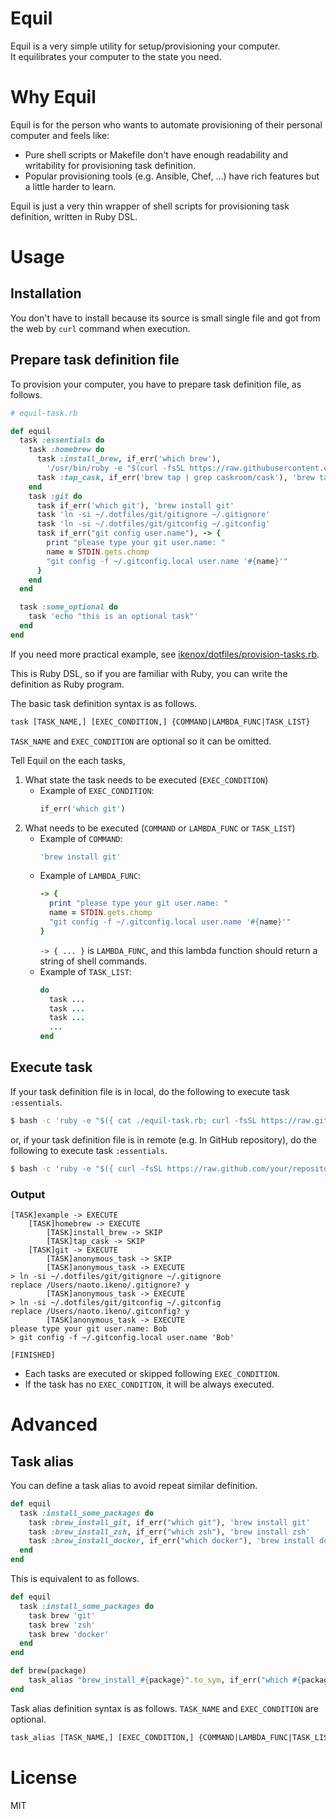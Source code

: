 # Equil

Equil is a very simple utility for setup/provisioning your computer.  
It equilibrates your computer to the state you need.

# Why Equil

Equil is for the person who wants to automate provisioning of their personal computer and feels like:

- Pure shell scripts or Makefile don't have enough readability and writability for provisioning task definition.
- Popular provisioning tools (e.g. Ansible, Chef, ...) have rich features but a little harder to learn.

Equil is just a very thin wrapper of shell scripts for provisioning task definition, written in Ruby DSL.

# Usage

## Installation

You don't have to install because its source is small single file and got from the web by `curl` command when execution.

## Prepare task definition file

To provision your computer, you have to prepare task definition file, as follows.

```ruby
# equil-task.rb

def equil
  task :essentials do
    task :homebrew do
      task :install_brew, if_err('which brew'),
        '/usr/bin/ruby -e "$(curl -fsSL https://raw.githubusercontent.com/Homebrew/install/master/install)"'
      task :tap_cask, if_err('brew tap | grep caskroom/cask'), 'brew tap caskroom/cask'
    end
    task :git do
      task if_err('which git'), 'brew install git'
      task 'ln -si ~/.dotfiles/git/gitignore ~/.gitignore'
      task 'ln -si ~/.dotfiles/git/gitconfig ~/.gitconfig'
      task if_err("git config user.name"), -> {
        print "please type your git user.name: "
        name = STDIN.gets.chomp
        "git config -f ~/.gitconfig.local user.name '#{name}'"
      }
    end
  end

  task :some_optional do
    task 'echo "this is an optional task"'
  end
end
```

If you need more practical example, see [ikenox/dotfiles/provision-tasks.rb](https://github.com/ikenox/dotfiles/blob/master/provision-tasks.rb).

This is Ruby DSL, so if you are familiar with Ruby, you can write the definition as Ruby program.

The basic task definition syntax is as follows.

```txt
task [TASK_NAME,] [EXEC_CONDITION,] {COMMAND|LAMBDA_FUNC|TASK_LIST}
```
`TASK_NAME` and `EXEC_CONDITION` are optional so it can be omitted.

Tell Equil on the each tasks,

1. What state the task needs to be executed (`EXEC_CONDITION`)
    - Example of `EXEC_CONDITION`:
        ```ruby
        if_err('which git')
        ```
2. What needs to be executed (`COMMAND` or `LAMBDA_FUNC` or `TASK_LIST`)
    - Example of `COMMAND`:
       ```ruby
       'brew install git'
       ```
    - Example of `LAMBDA_FUNC`:
       ```ruby
       -> {
         print "please type your git user.name: "
         name = STDIN.gets.chomp
         "git config -f ~/.gitconfig.local user.name '#{name}'"
       }
       ```
       `-> { ... }` is `LAMBDA_FUNC`, and this lambda function should return a string of shell commands.
    - Example of `TASK_LIST`:
        ```ruby
        do
          task ...
          task ...
          task ...
          ...
        end
        ```



## Execute task

If your task definition file is in local, do the following to execute task `:essentials`.

```sh
$ bash -c 'ruby -e "$({ cat ./equil-task.rb; curl -fsSL https://raw.githubusercontent.com/ikenox/equil/0.1.0/equil.rb; })" essentials'
```

or, if your task definition file is in remote (e.g. In GitHub repository), do the following to execute task `:essentials`.

```sh
$ bash -c 'ruby -e "$({ curl -fsSL https://raw.github.com/your/repository/master/equil-task.rb; curl -fsSL https://raw.githubusercontent.com/ikenox/equil/0.1.0/equil.rb; })" essentials'
```

### Output

```
[TASK]example -> EXECUTE
    [TASK]homebrew -> EXECUTE
        [TASK]install_brew -> SKIP
        [TASK]tap_cask -> SKIP
    [TASK]git -> EXECUTE
        [TASK]anonymous_task -> SKIP
        [TASK]anonymous_task -> EXECUTE
> ln -si ~/.dotfiles/git/gitignore ~/.gitignore
replace /Users/naoto.ikeno/.gitignore? y
        [TASK]anonymous_task -> EXECUTE
> ln -si ~/.dotfiles/git/gitconfig ~/.gitconfig
replace /Users/naoto.ikeno/.gitconfig? y
        [TASK]anonymous_task -> EXECUTE
please type your git user.name: Bob
> git config -f ~/.gitconfig.local user.name 'Bob'

[FINISHED]
```
- Each tasks are executed or skipped following `EXEC_CONDITION`.
- If the task has no `EXEC_CONDITION`, it will be always executed.

# Advanced

## Task alias

You can define a task alias to avoid repeat similar definition.

```ruby
def equil
  task :install_some_packages do
    task :brew_install_git, if_err("which git"), 'brew install git'
    task :brew_install_zsh, if_err("which zsh"), 'brew install zsh'
    task :brew_install_docker, if_err("which docker"), 'brew install docker'
  end
end
```

This is equivalent to as follows.

```ruby
def equil
  task :install_some_packages do
    task brew 'git'
    task brew 'zsh'
    task brew 'docker'
  end
end

def brew(package)
    task_alias "brew_install_#{package}".to_sym, if_err("which #{package}"), "brew install #{package}"
end
```

Task alias definition syntax is as follows. `TASK_NAME` and `EXEC_CONDITION` are optional.

```txt
task_alias [TASK_NAME,] [EXEC_CONDITION,] {COMMAND|LAMBDA_FUNC|TASK_LIST}
```

# License

MIT
